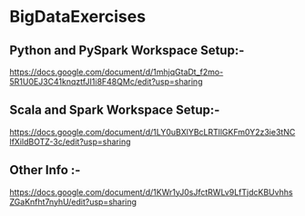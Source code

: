 # BigDataExercises

## Python and PySpark Workspace Setup:-
https://docs.google.com/document/d/1mhjqGtaDt_f2mo-5R1U0EJ3C41knqztfJI1i8F48QMc/edit?usp=sharing

## Scala and Spark Workspace Setup:- 
https://docs.google.com/document/d/1LY0uBXlYBcLRTllGKFm0Y2z3ie3tNClfXildBOTZ-3c/edit?usp=sharing

## Other Info :- 
https://docs.google.com/document/d/1KWr1yJ0sJfctRWLv9LfTjdcKBUvhhsZGaKnfht7nyhU/edit?usp=sharing
